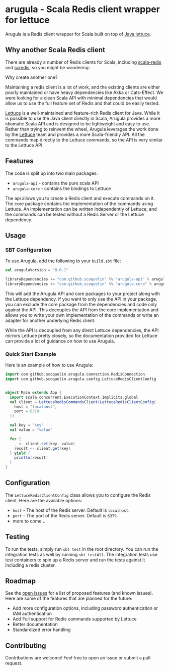 # arugula - Scala Redis client wrapper for lettuce

Arugula is a Redis client wrapper for Scala built on top of 
[Java lettuce](https://github.com/redis/lettuce).

## Why another Scala Redis client
There are already a number of Redis clients for Scala, including [scala-redis](https://github.com/debasishg/scala-redis) 
and [scredis](https://github.com/scredis/scredis), so you might be wondering:

Why create another one? 

Maintaining a redis client is a lot of work, and the existing clients are either poorly maintained
or have heavy dependencies like Akka or Cats-Effect. We were looking for a clean Scala API with 
minimal dependencies that would allow us to use the full feature set of Redis and that could be easily tested.

[Lettuce](https://github.com/redis/lettuce) is a well-maintained and feature-rich Redis client for Java. 
While it is possible to use the Java client directly in Scala,
Arugula provides a more idiomatic Scala API and is designed to be lightweight and easy to use.
Rather than trying to reinvent the wheel, Arugula leverages the work done by the [Lettuce](https://github.com/redis/lettuce) team 
and provides a more Scala-friendly API. 
All the commands map directly to the Lettuce commands, so the API is very similar to the Lettuce API.

## Features
The code is split up into two main packages:
- `arugula-api` - contains the pure scala API
- `arugula-core` - contains the bindings to Lettuce

The api allows you to create a Redis client and execute commands on it. 
The core package contains the implementation of the commands using Lettuce.
An implementation can be written independently of Lettuce, and the commands can be tested 
without a Redis Server or the Lettuce dependency.

## Usage
### SBT Configuration
To use Arugula, add the following to your `build.sbt` file:


```scala
val arugulaVersion = "0.0.1"

libraryDependencies += "com.github.scoquelin" %% "arugula-api" % arugulaVersion
libraryDependencies += "com.github.scoquelin" %% "arugula-core" % arugulaVersion
```

This will add the Arugula API and core packages to your project along with the Lettuce dependency.
If you want to only use the API in your package, you can exclude the core package from the dependencies
and code only against the API. This decouples the API from the core implementation and allows you to write
your own implementation of the commands or write an adapter for another underlying Redis client.

While the API is decoupled from any direct Lettuce dependencies, the API mirrors Lettuce pretty closely, 
so the documentation provided for Lettuce can provide a lot of guidance on how to use Arugula.


### Quick Start Example

Here is an example of how to use Arugula:

```scala
import com.github.scoquelin.arugula.connection.RedisConnection
import com.github.scoquelin.arugula.config.LettuceRedisClientConfig


object Main extends App {
  import scala.concurrent.ExecutionContext.Implicits.global
  val client = LettuceRedisCommandsClient(LettuceRedisClientConfig(
    host = "localhost",
    port = 6379
  ))

  val key = "key"
  val value = "value"

  for {
    _ <- client.set(key, value)
    result <- client.get(key)
  } yield {
    println(result)
  }
}
```

## Configuration
The `LettuceRedisClientConfig` class allows you to configure the Redis client.
Here are the available options:

- `host` - The host of the Redis server. Default is `localhost`.
- `port` - The port of the Redis server. Default is `6379`.
- more to come...

## Testing
To run the tests, simply run `sbt test` in the root directory.
You can run the integration tests as well by running `sbt testAll`.
The integration tests use test containers to spin up a Redis server and run the tests against it
including a redis cluster.

## Roadmap
See the [open issues](https://github.com/scoquelin/arugula/issues) for a list of proposed features (and known issues).
Here are some of the features that are planned for the future:

- Add more configuration options, including password authentication or IAM authentication
- Add Full support for Redis commands supported by Lettuce
- Better documentation
- Standardized error handling


## Contributing
Contributions are welcome! Feel free to open an issue or submit a pull request.